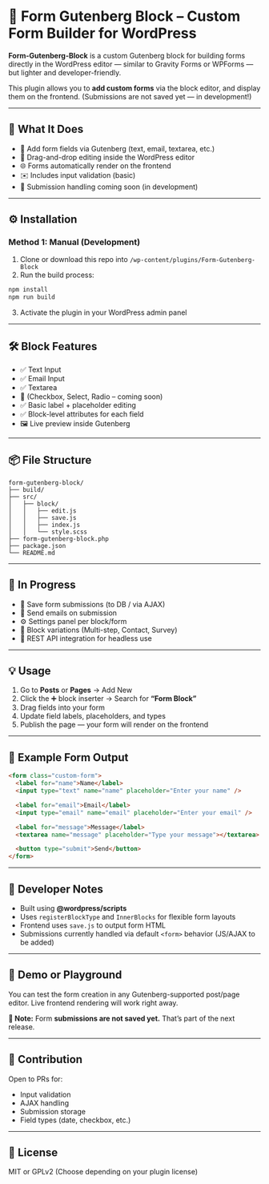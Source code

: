 # 🧩 Form Gutenberg Block – Custom Form Builder for WordPress

**Form-Gutenberg-Block** is a custom Gutenberg block for building forms directly in the WordPress editor — similar to Gravity Forms or WPForms — but lighter and developer-friendly.

This plugin allows you to **add custom forms** via the block editor, and display them on the frontend. (Submissions are not saved yet — in development!)

---

## 📸 What It Does

* 🔧 Add form fields via Gutenberg (text, email, textarea, etc.)
* 🧱 Drag-and-drop editing inside the WordPress editor
* 🌐 Forms automatically render on the frontend
* ✉️ Includes input validation (basic)
* 🧪 Submission handling coming soon (in development)

---

## ⚙️ Installation

### Method 1: Manual (Development)

1. Clone or download this repo into `/wp-content/plugins/Form-Gutenberg-Block`
2. Run the build process:

```bash
npm install
npm run build
```

3. Activate the plugin in your WordPress admin panel

---

## 🛠 Block Features

* ✅ Text Input
* ✅ Email Input
* ✅ Textarea
* 🚧 (Checkbox, Select, Radio – coming soon)
* ✅ Basic label + placeholder editing
* ✅ Block-level attributes for each field
* 🖼 Live preview inside Gutenberg

---

## 📦 File Structure

```
form-gutenberg-block/
├── build/
├── src/
│   ├── block/
│   │   ├── edit.js
│   │   ├── save.js
│   │   ├── index.js
│   │   └── style.scss
├── form-gutenberg-block.php
├── package.json
└── README.md
```

---

## 🚀 In Progress

* 💾 Save form submissions (to DB / via AJAX)
* 📨 Send emails on submission
* ⚙️ Settings panel per block/form
* 🧩 Block variations (Multi-step, Contact, Survey)
* 🔌 REST API integration for headless use

---

## 💡 Usage

1. Go to **Posts** or **Pages** → Add New
2. Click the ➕ block inserter → Search for **“Form Block”**
3. Drag fields into your form
4. Update field labels, placeholders, and types
5. Publish the page — your form will render on the frontend

---

## 📝 Example Form Output

```html
<form class="custom-form">
  <label for="name">Name</label>
  <input type="text" name="name" placeholder="Enter your name" />

  <label for="email">Email</label>
  <input type="email" name="email" placeholder="Enter your email" />

  <label for="message">Message</label>
  <textarea name="message" placeholder="Type your message"></textarea>

  <button type="submit">Send</button>
</form>
```

---

## 🧠 Developer Notes

* Built using **@wordpress/scripts**
* Uses `registerBlockType` and `InnerBlocks` for flexible form layouts
* Frontend uses `save.js` to output form HTML
* Submissions currently handled via default `<form>` behavior (JS/AJAX to be added)

---

## 🧪 Demo or Playground

You can test the form creation in any Gutenberg-supported post/page editor.
Live frontend rendering will work right away.

**🛑 Note:** Form **submissions are not saved yet.** That’s part of the next release.

---

## 🤝 Contribution

Open to PRs for:

* Input validation
* AJAX handling
* Submission storage
* Field types (date, checkbox, etc.)

---

## 📄 License

MIT or GPLv2 (Choose depending on your plugin license)
